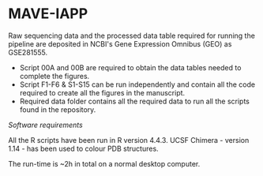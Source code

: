 # MAVE-IAPP

Raw sequencing data and the processed data table required for running the pipeline are deposited in NCBI's Gene Expression Omnibus (GEO) as GSE281555. 

- Script 00A and 00B are required to obtain the data tables needed to complete the figures. 
- Script F1-F6 & S1-S15 can be run independently and contain all the code required to create all the figures in the manuscript. 
- Required data folder contains all the required data to run all the scripts found in the repository.

_Software requirements_

All the R scripts have been run in R version 4.4.3. 
UCSF Chimera - version 1.14 - has been used to colour PDB structures.

The run-time is ~2h in total on a normal desktop computer. 
